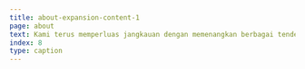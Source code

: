 ```yaml
---
title: about-expansion-content-1
page: about
text: Kami terus memperluas jangkauan dengan memenangkan berbagai tender strategis.
index: 8
type: caption
---
```

